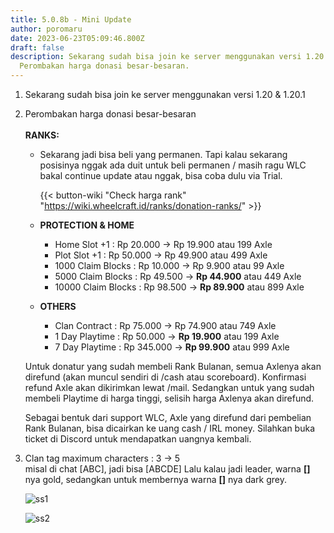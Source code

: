 ```yaml
---
title: 5.0.8b - Mini Update
author: poromaru
date: 2023-06-23T05:09:46.800Z
draft: false
description: Sekarang sudah bisa join ke server menggunakan versi 1.20 & 1.20.1,
  Perombakan harga donasi besar-besaran.
---
```

1. Sekarang sudah bisa join ke server menggunakan versi 1.20 & 1.20.1
2. Perombakan harga donasi besar-besaran\
   \
   **RANKS:**

   * Sekarang jadi bisa beli yang permanen. Tapi kalau sekarang posisinya nggak ada duit untuk beli permanen / masih ragu WLC bakal continue update atau nggak, bisa coba dulu via Trial.

     {{< button-wiki "Check harga rank" "https://wiki.wheelcraft.id/ranks/donation-ranks/" >}} 
   * **PROTECTION & HOME**

     * Home Slot +1 : Rp 20.000 -> Rp 19.900 atau 199 Axle
     * Plot Slot +1 : Rp 50.000 -> Rp 49.900 atau 499 Axle
     * 1000 Claim Blocks : Rp 10.000 -> Rp 9.900 atau 99 Axle
     * 5000 Claim Blocks : Rp 49.500 -> **Rp 44.900** atau 449 Axle
     * 10000 Claim Blocks : Rp 98.500 -> **Rp 89.900** atau 899 Axle
   * **OTHERS**

     * Clan Contract : Rp 75.000 -> Rp 74.900 atau 749 Axle
     * 1 Day Playtime : Rp 50.000 -> **Rp 19.900** atau 199 Axle
     * 7 Day Playtime : Rp 345.000 -> **Rp 99.900** atau 999 Axle

   Untuk donatur yang sudah membeli Rank Bulanan, semua Axlenya akan direfund (akan muncul sendiri di /cash atau scoreboard). Konfirmasi refund Axle akan dikirimkan lewat /mail. Sedangkan untuk yang sudah membeli Playtime di harga tinggi, selisih harga Axlenya akan direfund.

   Sebagai bentuk dari support WLC, Axle yang direfund dari pembelian Rank Bulanan, bisa dicairkan ke uang cash / IRL money. Silahkan buka ticket di Discord untuk mendapatkan uangnya kembali.
3. Clan tag maximum characters : 3 -> 5\
   misal di chat \[ABC], jadi bisa \[ABCDE] Lalu kalau jadi leader, warna **\[]** nya gold, sedangkan untuk membernya warna **\[]** nya dark grey.

   ![ss1](/img/uploads/ss1.png "ss1")

   ![ss2](/img/uploads/ss2.png "ss2")
